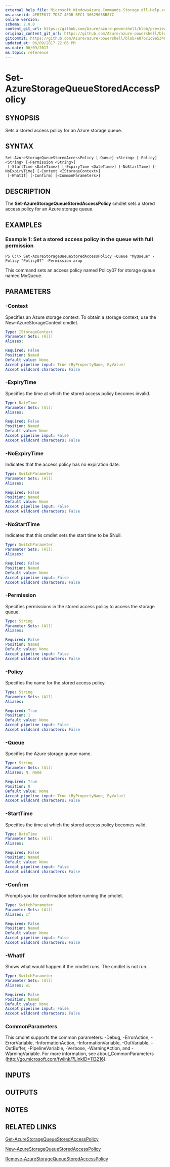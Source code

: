 ```yaml
---
external help file: Microsoft.WindowsAzure.Commands.Storage.dll-Help.xml
ms.assetid: 4FB7E017-7D37-4EDB-BEC1-36629058B87C
online version:
schema: 2.0.0
content_git_url: https://github.com/Azure/azure-powershell/blob/preview/src/Storage/Commands.Storage/help/Set-AzureStorageQueueStoredAccessPolicy.md
original_content_git_url: https://github.com/Azure/azure-powershell/blob/preview/src/Storage/Commands.Storage/help/Set-AzureStorageQueueStoredAccessPolicy.md
gitcommit: https://github.com/Azure/azure-powershell/blob/e87bc1c9e534808427b7dc77aa06eacc46663253
updated_at: 06/09/2017 22:06 PM
ms.date: 06/09/2017
ms.topic: reference
---
```


# Set-AzureStorageQueueStoredAccessPolicy

## SYNOPSIS
Sets a stored access policy for an Azure storage queue.

## SYNTAX

```
Set-AzureStorageQueueStoredAccessPolicy [-Queue] <String> [-Policy] <String> [-Permission <String>]
 [-StartTime <DateTime>] [-ExpiryTime <DateTime>] [-NoStartTime] [-NoExpiryTime] [-Context <IStorageContext>]
 [-WhatIf] [-Confirm] [<CommonParameters>]
```

## DESCRIPTION
The **Set-AzureStorageQueueStoredAccessPolicy** cmdlet sets a stored access policy for an Azure storage queue.

## EXAMPLES

### Example 1: Set a stored access policy in the queue with full permission
```
PS C:\> Set-AzureStorageQueueStoredAccessPolicy -Queue "MyQueue" -Policy "Policy07" -Permission arup
```

This command sets an access policy named Policy07 for storage queue named MyQueue.

## PARAMETERS

### -Context
Specifies an Azure storage context.
To obtain a storage context, use the New-AzureStorageContext cmdlet.

```yaml
Type: IStorageContext
Parameter Sets: (All)
Aliases: 

Required: False
Position: Named
Default value: None
Accept pipeline input: True (ByPropertyName, ByValue)
Accept wildcard characters: False
```

### -ExpiryTime
Specifies the time at which the stored access policy becomes invalid.

```yaml
Type: DateTime
Parameter Sets: (All)
Aliases: 

Required: False
Position: Named
Default value: None
Accept pipeline input: False
Accept wildcard characters: False
```

### -NoExpiryTime
Indicates that the access policy has no expiration date.

```yaml
Type: SwitchParameter
Parameter Sets: (All)
Aliases: 

Required: False
Position: Named
Default value: None
Accept pipeline input: False
Accept wildcard characters: False
```

### -NoStartTime
Indicates that this cmdlet sets the start time to be $Null.

```yaml
Type: SwitchParameter
Parameter Sets: (All)
Aliases: 

Required: False
Position: Named
Default value: None
Accept pipeline input: False
Accept wildcard characters: False
```

### -Permission
Specifies permissions in the stored access policy to access the storage queue.

```yaml
Type: String
Parameter Sets: (All)
Aliases: 

Required: False
Position: Named
Default value: None
Accept pipeline input: False
Accept wildcard characters: False
```

### -Policy
Specifies the name for the stored access policy.

```yaml
Type: String
Parameter Sets: (All)
Aliases: 

Required: True
Position: 1
Default value: None
Accept pipeline input: False
Accept wildcard characters: False
```

### -Queue
Specifies the Azure storage queue name.

```yaml
Type: String
Parameter Sets: (All)
Aliases: N, Name

Required: True
Position: 0
Default value: None
Accept pipeline input: True (ByPropertyName, ByValue)
Accept wildcard characters: False
```

### -StartTime
Specifies the time at which the stored access policy becomes valid.

```yaml
Type: DateTime
Parameter Sets: (All)
Aliases: 

Required: False
Position: Named
Default value: None
Accept pipeline input: False
Accept wildcard characters: False
```

### -Confirm
Prompts you for confirmation before running the cmdlet.

```yaml
Type: SwitchParameter
Parameter Sets: (All)
Aliases: cf

Required: False
Position: Named
Default value: None
Accept pipeline input: False
Accept wildcard characters: False
```

### -WhatIf
Shows what would happen if the cmdlet runs. The cmdlet is not run.

```yaml
Type: SwitchParameter
Parameter Sets: (All)
Aliases: wi

Required: False
Position: Named
Default value: None
Accept pipeline input: False
Accept wildcard characters: False
```

### CommonParameters
This cmdlet supports the common parameters: -Debug, -ErrorAction, -ErrorVariable, -InformationAction, -InformationVariable, -OutVariable, -OutBuffer, -PipelineVariable, -Verbose, -WarningAction, and -WarningVariable. For more information, see about_CommonParameters (http://go.microsoft.com/fwlink/?LinkID=113216).

## INPUTS

## OUTPUTS

## NOTES

## RELATED LINKS

[Get-AzureStorageQueueStoredAccessPolicy](./Get-AzureStorageQueueStoredAccessPolicy.md)

[New-AzureStorageQueueStoredAccessPolicy](./New-AzureStorageQueueStoredAccessPolicy.md)

[Remove-AzureStorageQueueStoredAccessPolicy](./Remove-AzureStorageQueueStoredAccessPolicy.md)
